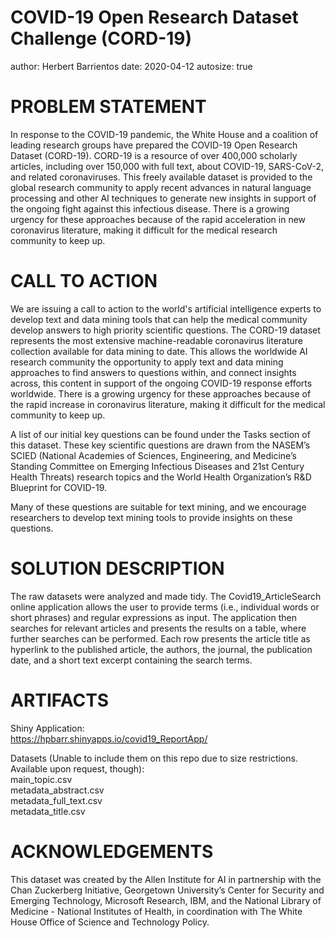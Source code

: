 COVID-19 Open Research Dataset Challenge (CORD-19)   
========================================================   
author: Herbert Barrientos
date:  2020-04-12
autosize: true
   
PROBLEM STATEMENT   
========================================================   
In response to the COVID-19 pandemic, the White House and a coalition of leading research groups have prepared the COVID-19 Open Research Dataset (CORD-19). CORD-19 is a resource of over 400,000 scholarly articles, including over 150,000 with full text, about COVID-19, SARS-CoV-2, and related coronaviruses. This freely available dataset is provided to the global research community to apply recent advances in natural language processing and other AI techniques to generate new insights in support of the ongoing fight against this infectious disease. There is a growing urgency for these approaches because of the rapid acceleration in new coronavirus literature, making it difficult for the medical research community to keep up.   
   
CALL TO ACTION      
========================================================   
We are issuing a call to action to the world's artificial intelligence experts to develop text and data mining tools that can help the medical community develop answers to high priority scientific questions. The CORD-19 dataset represents the most extensive machine-readable coronavirus literature collection available for data mining to date. This allows the worldwide AI research community the opportunity to apply text and data mining approaches to find answers to questions within, and connect insights across, this content in support of the ongoing COVID-19 response efforts worldwide. There is a growing urgency for these approaches because of the rapid increase in coronavirus literature, making it difficult for the medical community to keep up.   

A list of our initial key questions can be found under the Tasks section of this dataset. These key scientific questions are drawn from the NASEM’s SCIED (National Academies of Sciences, Engineering, and Medicine’s Standing Committee on Emerging Infectious Diseases and 21st Century Health Threats) research topics and the World Health Organization’s R&D Blueprint for COVID-19.   
   
Many of these questions are suitable for text mining, and we encourage researchers to develop text mining tools to provide insights on these questions.   
   
SOLUTION DESCRIPTION   
========================================================   
The raw datasets were analyzed and made tidy. The Covid19_ArticleSearch online application allows the user to provide terms (i.e., individual words or short phrases) and regular expressions as input. The application then searches for relevant articles and presents the results on a table, where further searches can be performed. Each row presents the article title as hyperlink to the published article, the authors, the journal, the publication date, and a short text excerpt containing the search terms.
   
ARTIFACTS   
========================================================   
Shiny Application:   
https://hpbarr.shinyapps.io/covid19_ReportApp/   
   
Datasets (Unable to include them on this repo due to size restrictions. Available upon request, though):   
main_topic.csv   
metadata_abstract.csv   
metadata_full_text.csv   
metadata_title.csv   
   
ACKNOWLEDGEMENTS
========================================================   
This dataset was created by the Allen Institute for AI in partnership with the Chan Zuckerberg Initiative, Georgetown University’s Center for Security and Emerging Technology, Microsoft Research, IBM, and the National Library of Medicine - National Institutes of Health, in coordination with The White House Office of Science and Technology Policy.   
